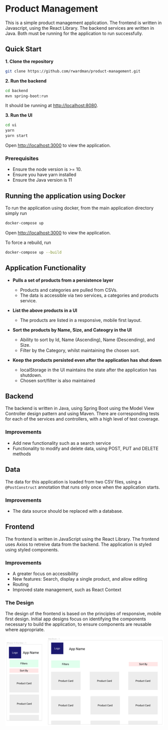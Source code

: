 # Product Management

This is a simple product management application. The frontend is written in Javascript, using the React Library. The backend services are written in Java. Both must be running for the application to run successfully.

## Quick Start

**1. Clone the repository**

```bash
git clone https://github.com/rwardman/product-management.git
```

**2. Run the backend**

```bash
cd backend
mvn spring-boot:run
```

It should be running at [http://localhost:8080](http://localhost:8080).

**3. Run the UI**

```bash
cd ui
yarn
yarn start
```

Open [http://localhost:3000](http://localhost:3000) to view the application.

### Prerequisites

- Ensure the node version is >= 10.
- Ensure you have yarn installed
- Ensure the Java version is 11

## Running the application using Docker

To run the application using docker, from the main application directory simply run

```bash
docker-compose up
```

Open [http://localhost:3000](http://localhost:3000) to view the application.

To force a rebuild, run

```bash
docker-compose up --build
```

## Application Functionality

- **Pulls a set of products from a persistence layer**

  - Products and categories are pulled from CSVs.
  - The data is accessible via two services, a categories and products service.

- **List the above products in a UI**

  - The products are listed in a responsive, mobile first layout.

- **Sort the products by Name, Size, and Cateogry in the UI**

  - Ability to sort by Id, Name (Ascending), Name (Descending), and Size.
  - Filter by the Category, whilst maintaining the chosen sort.

- **Keep the products persisted even after the application has shut down**
  - localStorage in the UI maintains the state after the application has shutdown.
  - Chosen sort/filter is also maintained

## Backend

The backend is written in Java, using Spring Boot using the Model View Controller design pattern and using Maven. There are corresponding tests for each of the services and controllers, with a high level of test coverage.

### Improvements

- Add new functionality such as a search service
- Functionality to modify and delete data, using POST, PUT and DELETE methods

## Data

The data for this application is loaded from two CSV files, using a `@PostConstruct` annotation that runs only once when the application starts.

### Improvements

- The data source should be replaced with a database.

## Frontend

The frontend is written in JavaScript using the React Library. The frontend uses Axios to retreive data from the backend. The application is styled using styled components.

### Improvements

- A greater focus on accessibility
- New features: Search, display a single product, and allow editing
- Routing
- Improved state management, such as React Context

### The Design

The design of the frontend is based on the principles of responsive, mobile first design. Initial app designs focus on identifying the components necessary to build the application, to ensure components are reusable where appropriate.

![App Design](./AppDesign.png)
